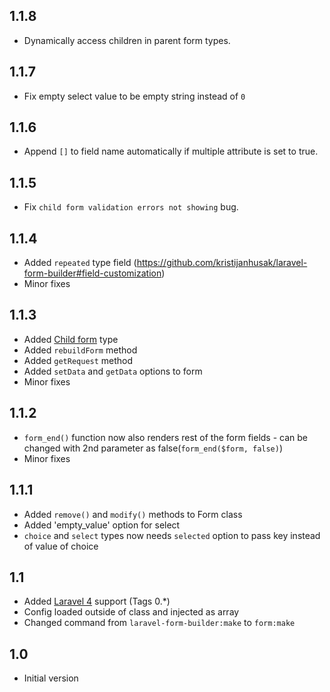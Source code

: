 ## 1.1.8
- Dynamically access children in parent form types.

## 1.1.7
- Fix empty select value to be empty string instead of `0`

## 1.1.6
- Append `[]` to field name automatically if multiple attribute is set to true.

## 1.1.5
- Fix `child form validation errors not showing` bug.

## 1.1.4
- Added `repeated` type field (https://github.com/kristijanhusak/laravel-form-builder#field-customization)
- Minor fixes

## 1.1.3
- Added [Child form](https://github.com/kristijanhusak/laravel-form-builder#child-form) type
- Added `rebuildForm` method
- Added `getRequest` method
- Added `setData` and `getData` options to form
- Minor fixes

## 1.1.2
- `form_end()` function now also renders rest of the form fields - can be changed with 2nd parameter as false(`form_end($form, false)`)
- Minor fixes

## 1.1.1
- Added `remove()` and `modify()` methods to Form class
- Added 'empty_value' option for select
- `choice` and `select` types now needs `selected` option to pass key instead of value of choice

## 1.1
- Added [Laravel 4](https://github.com/kristijanhusak/laravel-form-builder/tree/laravel-4) support (Tags 0.*)
- Config loaded outside of class and injected as array
- Changed command from `laravel-form-builder:make` to `form:make`

## 1.0
- Initial version
